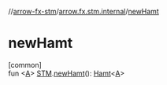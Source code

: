 //[arrow-fx-stm](../../index.md)/[arrow.fx.stm.internal](index.md)/[newHamt](new-hamt.md)

# newHamt

[common]\
fun &lt;[A](new-hamt.md)&gt; [STM](../arrow.fx.stm/-s-t-m/index.md).[newHamt](new-hamt.md)(): [Hamt](-hamt/index.md)&lt;[A](new-hamt.md)&gt;
